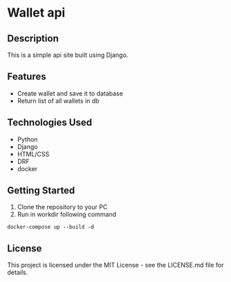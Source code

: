 # Wallet api

## Description
This is a simple api site built using Django.

## Features
- Create wallet and save it to database
- Return list of all wallets in db

## Technologies Used
- Python
- Django
- HTML/CSS
- DRF
- docker

## Getting Started
1. Clone the repository to your PC
2. Run in workdir following command
```
docker-compose up --build -d
```
## License
This project is licensed under the MIT License - see the LICENSE.md file for details.